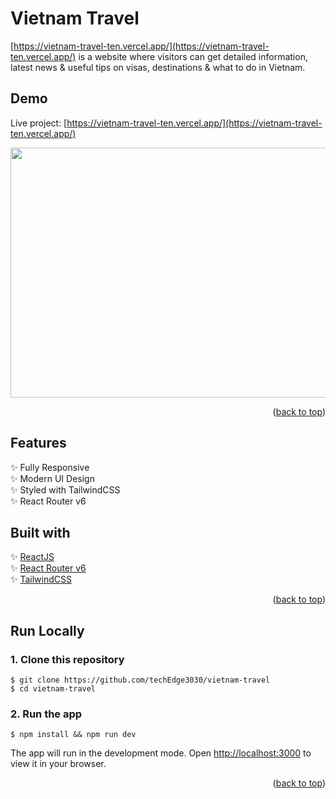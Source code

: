 # Vietnam Travel

[https://vietnam-travel-ten.vercel.app/](https://vietnam-travel-ten.vercel.app/) is a website where visitors can get detailed information, latest news & useful tips on visas, destinations & what to do in Vietnam.

## Demo

Live project: [https://vietnam-travel-ten.vercel.app/](https://vietnam-travel-ten.vercel.app/)

<img src="https://media.giphy.com/media/5faLnMzjbjQ2GgrCQi/giphy.gif" width="600" height="400"/>

<p align="right">(<a href="#top">back to top</a>)</p>

## Features

✨ Fully Responsive \
✨ Modern UI Design \
✨ Styled with TailwindCSS \
✨ React Router v6

## Built with

✨ [ReactJS](https://reactjs.org/) \
✨ [React Router v6](https://reactrouter.com/docs/en/v6/getting-started/overview)\
✨ [TailwindCSS](https://tailwindcss.com/)

<p align="right">(<a href="#top">back to top</a>)</p>

## Run Locally

### 1. Clone this repository

```
$ git clone https://github.com/techEdge3030/vietnam-travel
$ cd vietnam-travel
```

### 2. Run the app

```
$ npm install && npm run dev
```

The app will run in the development mode.
Open [http://localhost:3000](http://localhost:3000) to view it in your browser.

<p align="right">(<a href="#top">back to top</a>)</p>

